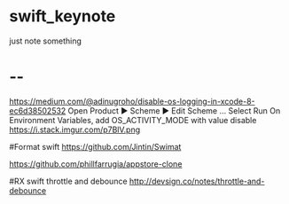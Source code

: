 # swift_keynote
just note something
# -- ###
https://medium.com/@adinugroho/disable-os-logging-in-xcode-8-ec6d38502532
Open Product ▶️ Scheme ▶️ Edit Scheme …
Select Run
On Environment Variables, add OS_ACTIVITY_MODE with value disable
https://i.stack.imgur.com/p7BlV.png

#Format swift
https://github.com/Jintin/Swimat

https://github.com/phillfarrugia/appstore-clone

#RX swift
throttle and debounce
http://devsign.co/notes/throttle-and-debounce
